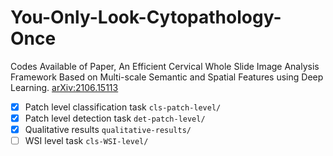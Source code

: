 # You-Only-Look-Cytopathology-Once
Codes Available of Paper, An Efficient Cervical Whole Slide Image Analysis Framework Based on Multi-scale Semantic and Spatial Features using Deep Learning. [arXiv:2106.15113](https://arxiv.org/abs/2106.15113)

- [x] Patch level classification task `cls-patch-level/`
- [x] Patch level detection task `det-patch-level/`
- [x] Qualitative results `qualitative-results/`
- [ ] WSI level task `cls-WSI-level/`
